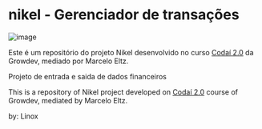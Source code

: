 # nikel - Gerenciador de transações
![image](https://user-images.githubusercontent.com/109708821/228016131-8ffec95d-caf1-4a85-8b0d-2f569cec9540.png)

Este é um repositório do projeto Nikel desenvolvido no curso [Codaí 2.0](https://codai.growdev.com.br/) da Growdev, mediado por Marcelo Eltz.

Projeto de entrada e saida de dados financeiros

This is a repository of Nikel project developed on [Codaí 2.0](https://codai.growdev.com.br/) course of Growdev, mediated by Marcelo Eltz.

by: Linox
